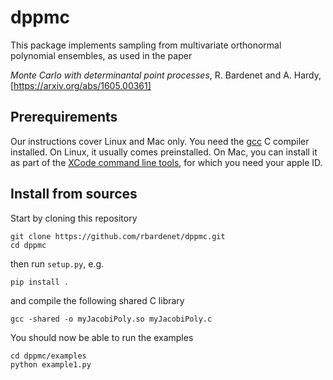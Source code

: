 # dppmc

This package implements sampling from multivariate orthonormal polynomial ensembles, as used in the paper

*Monte Carlo with determinantal point processes*, R. Bardenet and A. Hardy, [https://arxiv.org/abs/1605.00361]

## Prerequirements
Our instructions cover Linux and Mac only. You need the [gcc](https://gcc.gnu.org/) C compiler installed. On Linux, it usually comes preinstalled. On Mac, you can install it as part of the [XCode command line tools](https://developer.apple.com/xcode/), for which you need your apple ID. 

## Install from sources
Start by cloning this repository
```
git clone https://github.com/rbardenet/dppmc.git
cd dppmc
```
then run `setup.py`, e.g.
```
pip install .
```
and compile the following shared C library
```
gcc -shared -o myJacobiPoly.so myJacobiPoly.c
```
You should now be able to run the examples
```
cd dppmc/examples
python example1.py
```
